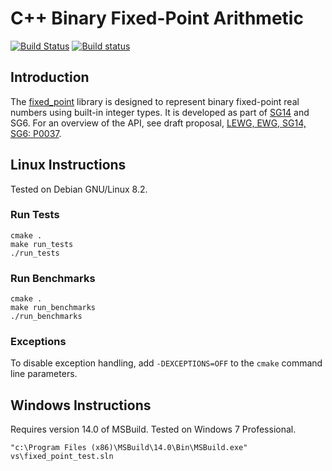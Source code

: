 # C++ Binary Fixed-Point Arithmetic

[![Build Status](https://travis-ci.org/johnmcfarlane/fixed_point.svg)](https://travis-ci.org/johnmcfarlane/fixed_point)
[![Build status](https://ci.appveyor.com/api/projects/status/u8gvlnbi8puo2eee?svg=true)](https://ci.appveyor.com/project/johnmcfarlane/fixed-point)

## Introduction

The [fixed_point](https://github.com/johnmcfarlane/fixed_point)
library is designed to represent binary fixed-point real numbers using
built-in integer types. It is developed as part of
[SG14](https://groups.google.com/a/isocpp.org/forum/#!forum/sg14) and
SG6.
For an overview of the API, see draft proposal,
[LEWG, EWG, SG14, SG6: P0037](http://johnmcfarlane.github.io/fixed_point/docs/papers/p0037.html).

## Linux Instructions

Tested on Debian GNU/Linux 8.2.

### Run Tests

    cmake .
    make run_tests
    ./run_tests

### Run Benchmarks

    cmake .
    make run_benchmarks
    ./run_benchmarks

### Exceptions

To disable exception handling, add `-DEXCEPTIONS=OFF` to the `cmake` command line parameters.

## Windows Instructions

Requires version 14.0 of MSBuild. Tested on Windows 7 Professional.

    "c:\Program Files (x86)\MSBuild\14.0\Bin\MSBuild.exe" vs\fixed_point_test.sln
